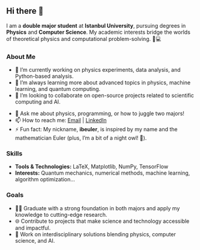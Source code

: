 ## Hi there 👋

I am a **double major student** at **Istanbul University**, pursuing degrees in **Physics** and **Computer Science**. My academic interests bridge the worlds of theoretical physics and computational problem-solving. 🌌💻 

### About Me
- 🔭 I’m currently working on physics experiments, data analysis, and Python-based analysis.
- 🌱 I’m always learning more about advanced topics in physics, machine learning, and quantum computing.
- 👯 I’m looking to collaborate on open-source projects related to scientific computing and AI.
<!-- - 🤔 I’m looking for help with integrating physics models into real-world applications using computational tools. -->
- 💬 Ask me about physics, programming, or how to juggle two majors!
- 📫 How to reach me: [Email](mailto:ibohamed27@gmail.com) | [LinkedIn](https://www.linkedin.com/in/ibeuler/)
- ⚡ Fun fact: My nickname, **ibeuler**, is inspired by my name and the mathematician Euler (plus, I’m a bit of a night owl! 🦉).

### Skills
- **Tools & Technologies:** LaTeX, Matplotlib, NumPy, TensorFlow
- **Interests:** Quantum mechanics, numerical methods, machine learning, algorithm optimization...

### Goals
- 🧑‍🎓 Graduate with a strong foundation in both majors and apply my knowledge to cutting-edge research.
- 🌐 Contribute to projects that make science and technology accessible and impactful.
- 🚀 Work on interdisciplinary solutions blending physics, computer science, and AI.

<!-- 
**ibeuler/ibeuler** is a ✨ _special_ ✨ repository because its `README.md` (this file) appears on your GitHub profile.
-->
